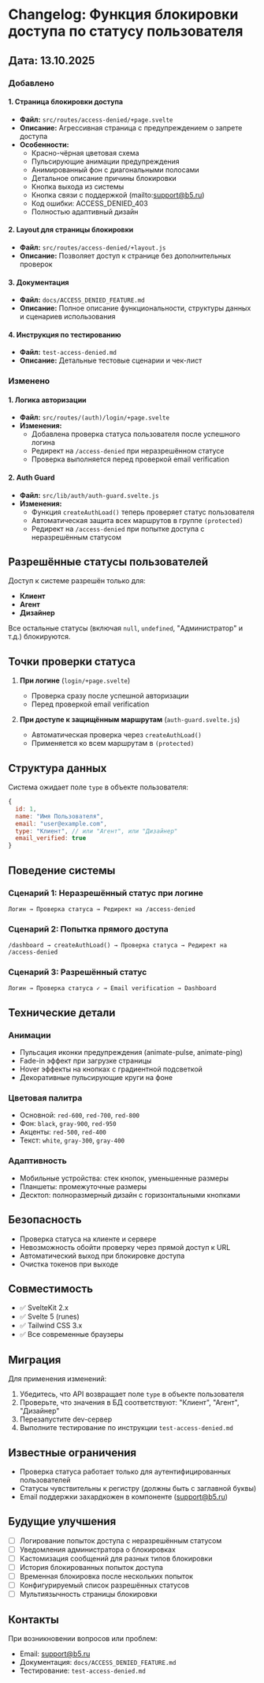 # Changelog: Функция блокировки доступа по статусу пользователя

## Дата: 13.10.2025

### Добавлено

#### 1. Страница блокировки доступа
- **Файл:** `src/routes/access-denied/+page.svelte`
- **Описание:** Агрессивная страница с предупреждением о запрете доступа
- **Особенности:**
  - Красно-чёрная цветовая схема
  - Пульсирующие анимации предупреждения
  - Анимированный фон с диагональными полосами
  - Детальное описание причины блокировки
  - Кнопка выхода из системы
  - Кнопка связи с поддержкой (mailto:support@b5.ru)
  - Код ошибки: ACCESS_DENIED_403
  - Полностью адаптивный дизайн

#### 2. Layout для страницы блокировки
- **Файл:** `src/routes/access-denied/+layout.js`
- **Описание:** Позволяет доступ к странице без дополнительных проверок

#### 3. Документация
- **Файл:** `docs/ACCESS_DENIED_FEATURE.md`
- **Описание:** Полное описание функциональности, структуры данных и сценариев использования

#### 4. Инструкция по тестированию
- **Файл:** `test-access-denied.md`
- **Описание:** Детальные тестовые сценарии и чек-лист

### Изменено

#### 1. Логика авторизации
- **Файл:** `src/routes/(auth)/login/+page.svelte`
- **Изменения:**
  - Добавлена проверка статуса пользователя после успешного логина
  - Редирект на `/access-denied` при неразрешённом статусе
  - Проверка выполняется перед проверкой email verification

#### 2. Auth Guard
- **Файл:** `src/lib/auth/auth-guard.svelte.js`
- **Изменения:**
  - Функция `createAuthLoad()` теперь проверяет статус пользователя
  - Автоматическая защита всех маршрутов в группе `(protected)`
  - Редирект на `/access-denied` при попытке доступа с неразрешённым статусом

## Разрешённые статусы пользователей

Доступ к системе разрешён только для:
- **Клиент**
- **Агент**
- **Дизайнер**

Все остальные статусы (включая `null`, `undefined`, "Администратор" и т.д.) блокируются.

## Точки проверки статуса

1. **При логине** (`login/+page.svelte`)
   - Проверка сразу после успешной авторизации
   - Перед проверкой email verification

2. **При доступе к защищённым маршрутам** (`auth-guard.svelte.js`)
   - Автоматическая проверка через `createAuthLoad()`
   - Применяется ко всем маршрутам в `(protected)`

## Структура данных

Система ожидает поле `type` в объекте пользователя:

```javascript
{
  id: 1,
  name: "Имя Пользователя",
  email: "user@example.com",
  type: "Клиент", // или "Агент", или "Дизайнер"
  email_verified: true
}
```

## Поведение системы

### Сценарий 1: Неразрешённый статус при логине
```
Логин → Проверка статуса → Редирект на /access-denied
```

### Сценарий 2: Попытка прямого доступа
```
/dashboard → createAuthLoad() → Проверка статуса → Редирект на /access-denied
```

### Сценарий 3: Разрешённый статус
```
Логин → Проверка статуса ✓ → Email verification → Dashboard
```

## Технические детали

### Анимации
- Пульсация иконки предупреждения (animate-pulse, animate-ping)
- Fade-in эффект при загрузке страницы
- Hover эффекты на кнопках с градиентной подсветкой
- Декоративные пульсирующие круги на фоне

### Цветовая палитра
- Основной: `red-600`, `red-700`, `red-800`
- Фон: `black`, `gray-900`, `red-950`
- Акценты: `red-500`, `red-400`
- Текст: `white`, `gray-300`, `gray-400`

### Адаптивность
- Мобильные устройства: стек кнопок, уменьшенные размеры
- Планшеты: промежуточные размеры
- Десктоп: полноразмерный дизайн с горизонтальными кнопками

## Безопасность

- Проверка статуса на клиенте и сервере
- Невозможность обойти проверку через прямой доступ к URL
- Автоматический выход при блокировке доступа
- Очистка токенов при выходе

## Совместимость

- ✅ SvelteKit 2.x
- ✅ Svelte 5 (runes)
- ✅ Tailwind CSS 3.x
- ✅ Все современные браузеры

## Миграция

Для применения изменений:

1. Убедитесь, что API возвращает поле `type` в объекте пользователя
2. Проверьте, что значения в БД соответствуют: "Клиент", "Агент", "Дизайнер"
3. Перезапустите dev-сервер
4. Выполните тестирование по инструкции `test-access-denied.md`

## Известные ограничения

- Проверка статуса работает только для аутентифицированных пользователей
- Статусы чувствительны к регистру (должны быть с заглавной буквы)
- Email поддержки захардкожен в компоненте (support@b5.ru)

## Будущие улучшения

- [ ] Логирование попыток доступа с неразрешённым статусом
- [ ] Уведомления администратора о блокировках
- [ ] Кастомизация сообщений для разных типов блокировки
- [ ] История блокированных попыток доступа
- [ ] Временная блокировка после нескольких попыток
- [ ] Конфигурируемый список разрешённых статусов
- [ ] Мультиязычность страницы блокировки

## Контакты

При возникновении вопросов или проблем:
- Email: support@b5.ru
- Документация: `docs/ACCESS_DENIED_FEATURE.md`
- Тестирование: `test-access-denied.md`
